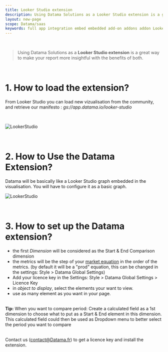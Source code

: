 ```yaml
---
title: Looker Studio extension
description: Using Datama Solutions as a Looker Studio extension is a great way to make your report more insightful with the benefits of both Datama and Looker Studio.
layout: new-page
scope: Datama/saas
keywords: full app integration embed embedded add-on addons addon LookerStudio Looker
---
```


<br>

> Using Datama Solutions as a **Looker Studio extension** is a great way to make your report more insightful with the benefits of both.

<br>

# 1. How to load the extension?


From Looker Studio you can load new vizualisation from the community, and retrieve our manifesto : <i>gs://app.datama.io/looker-studio</i>

<br>

![LookerStudio]({{site.url}}/{{site.baseurl}}/core_app/new/integration/images/LookerStudio_loadingExtension.gif)

<br>

# 2. How to Use the Datama Extension?

Datama will be basically like a Looker Studio graph embedded in the visualisation. You will have to configure it as a basic graph. 

![LookerStudio]({{site.url}}/{{site.baseurl}}/core_app/new/integration/images/lookerstudio_extension.gif)

<br>

# 3. How to set up the Datama extension?

- the first <i>Dimension</i> will be considered as the Start & End Comparison dimension
- the metrics will be the step of your [market equation]({{site.url}}/{{site.baseurl}}/core_app/new/interface/subheader/metrics_relation.html) in the order of the metrics. (by default it will be a "prod" equation, this can be changed in the settings: Style > Datama Global Settings)
- Add your licence key in the Settings: Style > Datama Global Settings > Licence Key
- in <i>object to display</i>, select the elements your want to view. 
- use as many element as you want in your page. 

<br>

<div class="info-box">
<strong> Tip:</strong> When you want to compare period: Create a calculated field as a 1st dimension to choose what to put as a Start & End element in this dimension. This calculated field could then be used as Dropdown menu to better select the period you want to compare
</div>

<br>

Contact us (contact@Datama.fr) to get a licence key and install the extension.

